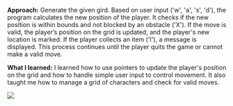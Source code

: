 **Approach:**
Generate the given gird. Based on user input ('w', 'a', 's', 'd'), the program calculates the new position of the player. It checks if the new position is within bounds and not blocked by an obstacle ('X'). If the move is valid, the player’s position on the grid is updated, and the player's new location is marked. If the player collects an item ('I'), a message is displayed. This process continues until the player quits the game or cannot make a valid move.

**What I learned:**
I learned how to use pointers to update the player's position on the grid and how to handle simple user input to control movement. It also taught me how to manage a grid of characters and check for valid moves.

![](https://i.imgur.com/HvCBfRX.png)
